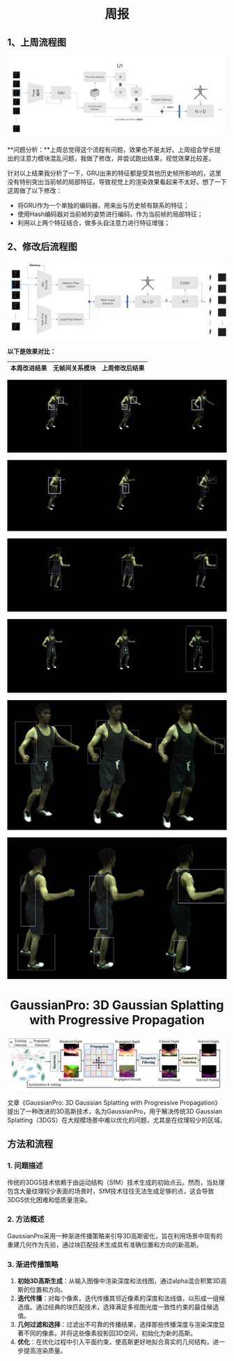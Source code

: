 <center><h1>周报</h1></center>

## 1、上周流程图

![image-20240625135553318](6.25-周报.assets/image-20240625135553318.png)

**问题分析：**上周总觉得这个流程有问题，效果也不是太好。上周组会学长提出的注意力模块混乱问题，我做了修改，并尝试跑出结果，视觉效果比较差。

针对以上结果我分析了一下，GRU出来的特征都是受其他历史帧所影响的，这里没有特别突出当前帧的局部特征，导致视觉上的渲染效果看起来不太好。想了一下这周做了以下修改：

- 将GRU作为一个单独的编码器，用来出与历史帧有联系的特征；
- 使用Hash编码器对当前帧的姿势进行编码，作为当前帧的局部特征；
- 利用以上两个特征结合，做多头自注意力进行特征增强；

## 2、修改后流程图

![image-20240625142726364](6.25-周报.assets/image-20240625142726364.png)

**以下是效果对比：**

| 本周改进结果 | 无帧间关系模块 | 上周修改后结果 |
| :----------: | :------------: | :------------: |

![image-20240625143856562](6.25-周报.assets/image-20240625143856562.png)

![image-20240625144208427](6.25-周报.assets/image-20240625144208427.png)

![image-20240625144413075](6.25-周报.assets/image-20240625144413075.png)

![image-20240625145007802](6.25-周报.assets/image-20240625145007802.png)

![image-20240625145244842](6.25-周报.assets/image-20240625145244842.png)

![image-20240625145529369](6.25-周报.assets/image-20240625145529369.png)



<center><h1>GaussianPro: 3D Gaussian Splatting with Progressive Propagation</h1></center>

![image-20240625145954433](6.25-周报.assets/image-20240625145954433.png)

文章《GaussianPro: 3D Gaussian Splatting with Progressive Propagation》提出了一种改进的3D高斯技术，名为GaussianPro，用于解决传统3D Gaussian Splatting（3DGS）在大规模场景中难以优化的问题，尤其是在纹理较少的区域。

## 方法和流程

### 1. 问题描述
传统的3DGS技术依赖于由运动结构（SfM）技术生成的初始点云。然而，当处理包含大量纹理较少表面的场景时，SfM技术往往无法生成足够的点，这会导致3DGS优化困难和低质量渲染。

### 2. 方法概述
GaussianPro采用一种渐进传播策略来引导3D高斯密化，旨在利用场景中现有的重建几何作为先验，通过块匹配技术生成具有准确位置和方向的新高斯。

### 3. 渐进传播策略
1. **初始3D高斯生成**：从输入图像中渲染深度和法线图，通过alpha混合积累3D高斯的位置和方向。
2. **迭代传播**：对每个像素，迭代传播其邻近像素的深度和法线值，以形成一组候选值。通过经典的块匹配技术，选择满足多视图光度一致性约束的最佳候选值。
3. **几何过滤和选择**：过滤出不可靠的传播结果，选择那些传播深度与渲染深度显著不同的像素，并将这些像素投影回3D空间，初始化为新的高斯。
4. **优化**：在优化过程中引入平面约束，使高斯更好地拟合真实的几何结构，进一步提高渲染质量。
